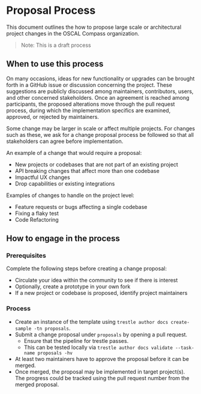 # Proposal Process

This document outlines the how to propose large scale or architectural project changes in the OSCAL Compass organization.

> Note: This is a draft process

## When to use this process

On many occasions, ideas for new functionality or upgrades can be brought forth in a GitHub issue or discussion concerning the project. These suggestions are publicly discussed among maintainers, contributors, users, and other concerned stakeholders. Once an agreement is reached among participants, the proposed alterations move through the pull request process, during which the implementation specifics are examined, approved, or rejected by maintainers.

Some change may be larger in scale or affect multiple projects. For changes such as these, we ask for a change proposal process be followed
so that all stakeholders can agree before implementation.

An example of a change that would require a proposal:

* New projects or codebases that are not part of an existing project
* API breaking changes that affect more than one codebase
* Impactful UX changes
* Drop capabilities or existing integrations

Examples of changes to handle on the project level:

* Feature requests or bugs affecting a single codebase
* Fixing a flaky test
* Code Refactoring

## How to engage in the process

### Prerequisites

Complete the following steps before creating a change proposal:

* Circulate your idea within the community to see if there is interest
* Optionally, create a prototype in your own fork
* If a new project or codebase is proposed, identify project maintainers

### Process 

* Create an instance of the template using `trestle author docs create-sample -tn proposals`.
* Submit a change proposal under `proposals` by opening a pull request.
  * Ensure that the pipeline for trestle passes.
  * This can be tested locally via `trestle author docs validate --task-name proposals -hv`
* At least two maintainers have to approve the proposal before it can be merged.
* Once merged, the proposal may be implemented in target project(s). The progress could be tracked using the pull request number from the merged proposal.